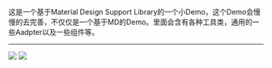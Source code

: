 

这是一个基于Material Design Support Library的一个小Demo，这个Demo会慢慢的去完善，不仅仅是一个基于MD的Demo。里面会含有各种工具类，通用的一些Aadpter以及一些组件等。

----
![](http://upload-images.jianshu.io/upload_images/623504-6faff3933cbdc60b.png?imageMogr2/auto-orient/strip|imageView2/2/w/1240)
![](http://upload-images.jianshu.io/upload_images/623504-a41e2b7a17ece6fb.png?imageMogr2/auto-orient/strip|imageView2/2/w/1240)
